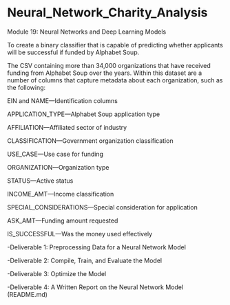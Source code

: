 # Neural_Network_Charity_Analysis
Module 19: Neural Networks and Deep Learning Models

To create a binary classifier that is capable of predicting whether applicants will be successful if funded by Alphabet Soup. 

The CSV containing more than 34,000 organizations that have received funding from Alphabet Soup over the years. Within this dataset are a number of columns that capture metadata about each organization, such as the following:

EIN and NAME—Identification columns

APPLICATION_TYPE—Alphabet Soup application type

AFFILIATION—Affiliated sector of industry

CLASSIFICATION—Government organization classification

USE_CASE—Use case for funding

ORGANIZATION—Organization type

STATUS—Active status

INCOME_AMT—Income classification

SPECIAL_CONSIDERATIONS—Special consideration for application

ASK_AMT—Funding amount requested

IS_SUCCESSFUL—Was the money used effectively


-Deliverable 1: Preprocessing Data for a Neural Network Model

-Deliverable 2: Compile, Train, and Evaluate the Model

-Deliverable 3: Optimize the Model

-Deliverable 4: A Written Report on the Neural Network Model (README.md)
